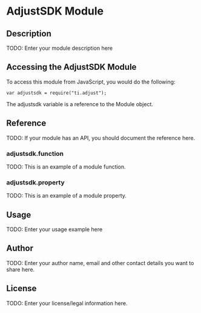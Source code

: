# AdjustSDK Module

## Description

TODO: Enter your module description here

## Accessing the AdjustSDK Module

To access this module from JavaScript, you would do the following:

    var adjustsdk = require("ti.adjust");

The adjustsdk variable is a reference to the Module object.

## Reference

TODO: If your module has an API, you should document
the reference here.

### adjustsdk.function

TODO: This is an example of a module function.

### adjustsdk.property

TODO: This is an example of a module property.

## Usage

TODO: Enter your usage example here

## Author

TODO: Enter your author name, email and other contact
details you want to share here.

## License

TODO: Enter your license/legal information here.
